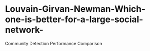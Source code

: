 # Louvain-Girvan-Newman-Which-one-is-better-for-a-large-social-network-
Community Detection Performance Comparison
